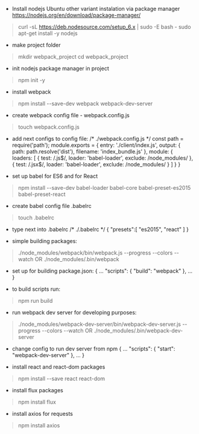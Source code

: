 
 - Install nodejs Ubuntu
   other variant instalation via package manager
   https://nodejs.org/en/download/package-manager/

> curl -sL https://deb.nodesource.com/setup_6.x | sudo -E bash -
> sudo apt-get install -y nodejs

 - make project folder
> mkdir webpack_project
> cd webpack_project

 - init nodejs package manager in project
> npm init -y

 - install webpack
> npm install --save-dev webpack webpack-dev-server

 - create webpack config file - webpack.config.js
> touch webpack.config.js

 - add next configs to config file:
 /*
     ./webpack.config.js
 */
 const path = require('path');
 module.exports = {
   entry: './client/index.js',
   output: {
     path: path.resolve('dist'),
     filename: 'index_bundle.js'
   },
   module: {
     loaders: [
       { test: /\.js$/, loader: 'babel-loader', exclude: /node_modules/ },
       { test: /\.jsx$/, loader: 'babel-loader', exclude: /node_modules/ }
     ]
   }
 }

 - set up babel for ES6 and for React
> npm install --save-dev babel-loader babel-core babel-preset-es2015 babel-preset-react

 - create babel config file .babelrc
> touch .babelrc

 - type next into .babelrc
 /*
     ./.babelrc
 */
 {
     "presets":[
         "es2015", "react"
     ]
 }

 - simple building packages:
> ./node_modules/webpack/bin/webpack.js --progress --colors --watch
OR
> ./node_modules/.bin/webpack

 - set up for building package.json:
 {
 ...
     "scripts": {
         "build": "webpack"
     },
 ...
 }

 - to build scripts run:
> npm run build

 - run webpack dev server for developing purposes:
> ./node_modules/webpack-dev-server/bin/webpack-dev-server.js --progress --colors --watch
OR
> ./node_modules/.bin/webpack-dev-server

 - change config to run dev server from npm
 {
 ...
     "scripts": {
         "start": "webpack-dev-server"
     },
 ...
 }


 - install react and react-dom packages

> npm install --save react react-dom


 - install flux packages

> npm install flux


 - install axios for requests

> npm install axios
